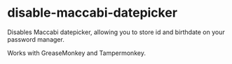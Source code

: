# disable-maccabi-datepicker

Disables Maccabi datepicker, allowing you to store id and birthdate on your password manager.

Works with GreaseMonkey and Tampermonkey.

